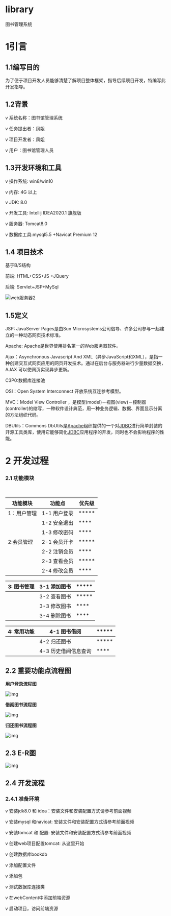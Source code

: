 # library
图书管理系统

# 1引言

## 1.1编写目的

为了便于项目开发人员能够清楚了解项目整体框架，指导后续项目开发，特编写此开发指导。

## 1.2背景

v  系统名称：图书馆管理系统

v  任务提出者：凤姐

v  项目开发者：凤姐

v  用户：图书馆管理人员

 

## 1.3开发环境和工具

v     操作系统: win8/win10 

v     内存: 4G 以上

v     JDK: 8.0

v     开发工具: Intellij IDEA2020.1 旗舰版

v     服务器:  Tomcat8.0

v     数据库工具:mysql5.5 +Navicat Premium 12  

## 1.4 项目技术

基于B/S结构  

前端: HTML+CSS+JS +JQuery  

后端: Servlet+JSP+MySql   

![web服务器2](http://101.201.68.103:8080/photo/clip_image001.jpg)      

## 1.5定义

JSP: JavaServer Pages是由Sun Microsystems公司倡导、许多公司参与一起建立的一种动态网页技术标准。

Apache: Apache是世界使用排名第一的Web服务器软件。

Ajax：Asynchronous Javascript And XML（异步JavaScript和XML），是指一种创建交互式网页应用的网页开发技术。通过在后台与服务器进行少量数据交换，AJAX 可以使网页实现异步更新。

C3P0:数据库连接池

OSI：Open System Interconnect 开放系统互连参考模型。

MVC：Model View Controller ，是模型(model)－视图(view)－控制器(controller)的缩写，一种软件设计典范，用一种业务逻辑、数据、界面显示分离的方法组织代码。

DBUtils：Commons DbUtils是[Apache](https://baike.baidu.com/item/Apache/8512995)组织提供的一个对[JDBC](https://baike.baidu.com/item/JDBC)进行简单封装的开源工具类库，使用它能够简化[JDBC](https://baike.baidu.com/item/JDBC)应用程序的开发，同时也不会影响程序的性能。

# 2  开发过程

### 2.1 功能模块 

​    

| 功能模块    | 功能点       | 优先级 |
| ----------- | ------------ | ------ |
| 1：用户管理 | 1-1 用户登录 | *****  |
|             | 1-2 安全退出 | ****   |
|             | 1-3 修改密码 | ****   |
| 2:会员管理  | 2-1 会员开卡 | *****  |
|             | 2-2 注销会员 | ****   |
|             | 2-3 查看会员 | *****  |
|             | 2-4 修改会员 | ****   |

 

| 3: 图书管理 | 3-1 添加图书 | ***** |
| ----------- | ------------ | ----- |
|             | 3-2 查看图书 | ***** |
|             | 3-3 修改图书 | ****  |
|             | 3-4 删除图书 | ****  |

 

| 4: 常用功能 | 4-1 图书借阅         | ***** |
| ----------- | -------------------- | ----- |
|             | 4-2 归还图书         | ***** |
|             | 4-3 历史借阅信息查询 | ****  |

 

## 2.2 重要功能点流程图

**用户登录流程图**

![img](http://101.201.68.103:8080/photo/clip_image003.png)

**借阅图书流程图**

![img](http://101.201.68.103:8080/photo/clip_image006.jpg)



**归还图书流程图**

![img](http://101.201.68.103:8080/photo/clip_image008.jpg)



 

## 2.3 E-R图

![img](http://101.201.68.103:8080/photo/clip_image009.png)



## 2.4 开发流程

### 2.4.1 准备环境

v  安装jdk8.0 和 idea：安装文件和安装配置方式请参考前面视频

v  安装mysql 和navicat: 安装文件和安装配置方式请参考前面视频

v  安装tomcat 和 配置: 安装文件和安装配置方式请参考前面视频

v  创建web项目配置tomcat: 从这里开始

v  创建数据库bookdb

v  添加配置文件

v  添加包

v  测试数据库连接类

v  在webContent中添加前端资源

v  启动项目，访问前端资源

 

### 



 

​     

 

​    

​      

​       

  

   

 